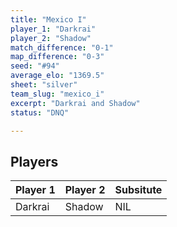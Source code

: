 ```yaml
---
title: "Mexico I"
player_1: "Darkrai"
player_2: "Shadow"
match_difference: "0-1"
map_difference: "0-3"
seed: "#94"
average_elo: "1369.5"
sheet: "silver"
team_slug: "mexico_i"
excerpt: "Darkrai and Shadow"
status: "DNQ"

---
```

## Players

| Player 1 | Player 2 | Subsitute |
| -- | -- | -- |
| Darkrai | Shadow | NIL |
